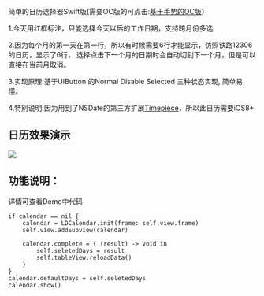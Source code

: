 简单的日历选择器Swift版(需要OC版的可点击:[基于手势的OC版](https://github.com/SNTD/LDCalendarView)）

1.今天用红框标注，只能选择今天以后的工作日期，支持跨月份多选

2.因为每个月的第一天在第一行，所以有时候需要6行才能显示，仿照铁路12306的日历，显示了6行，  选择点击下一个月的日期时会自动切到下一个月，但是可以直接在当前月取消。

3.实现原理:基于UIButton 的Normal Disable Selected 三种状态实现, 简单易懂。

4.特别说明:因为用到了NSDate的第三方扩展[Timepiece](https://github.com/naoty/Timepiece)，所以此日历需要iOS8+

## 日历效果演示

![](https://github.com/sntd/LDCalendar/raw/master/Picture/LDCalendar.gif)



## 功能说明：

详情可查看Demo中代码

``` 
if calendar == nil {
    calendar = LDCalendar.init(frame: self.view.frame)
    self.view.addSubview(calendar)

    calendar.complete = { (result) -> Void in
        self.seletedDays = result
        self.tableView.reloadData()
    }
}
calendar.defaultDays = self.seletedDays
calendar.show()
```